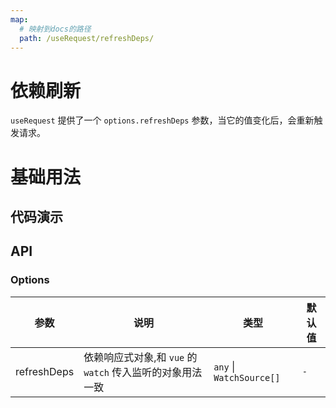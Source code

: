 ```yaml
---
map:
  # 映射到docs的路径
  path: /useRequest/refreshDeps/
---
```


# 依赖刷新

`useRequest` 提供了一个 `options.refreshDeps` 参数，当它的值变化后，会重新触发请求。

# 基础用法

## 代码演示

<demo src="./demo/demo.vue"
  language="vue"
  title=""
  desc="每次参数依赖发生，都会携带参数重新发起请求">
</demo>

## API

### Options

| 参数        | 说明                                                                | 类型    | 默认值 |
| ----------- | ------------------------------------------------------------------- | ------- | ------ |
| refreshDeps | 依赖响应式对象,和 `vue` 的 `watch` 传入监听的对象用法一致 | `any` \| ` WatchSource[]`   |`-`
